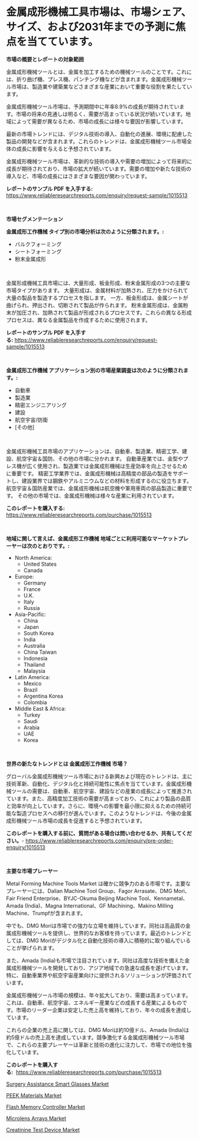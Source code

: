 <p><h1>金属成形機械工具市場は、市場シェア、サイズ、および2031年までの予測に焦点を当てています。</h1></p><p><strong>市場の概要とレポートの対象範囲</strong></p>
<p><p>金属成形機械ツールとは、金属を加工するための機械ツールのことです。これには、折り曲げ機、プレス機、パンチング機などが含まれます。金属成形機械ツール市場は、製造業や建築業などさまざまな産業において重要な役割を果たしています。</p><p>金属成形機械ツール市場は、予測期間中に年率8.9%の成長が期待されています。市場の将来の見通しは明るく、需要が高まっている状況が続いています。地域によって需要が異なるため、市場の成長には様々な要因が影響しています。</p><p>最新の市場トレンドには、デジタル技術の導入、自動化の進展、環境に配慮した製品の開発などが含まれます。これらのトレンドは、金属成形機械ツール市場全体の成長に影響を与えると予想されています。</p><p>金属成形機械ツール市場は、革新的な技術の導入や需要の増加によって将来的に成長が期待されており、市場の拡大が続いています。需要の増加や新たな技術の導入など、市場の成長にはさまざまな要因が関わっています。</p></p>
<p><strong>レポートのサンプル PDF を入手する:</strong> <a href="https://www.reliableresearchreports.com/enquiry/request-sample/1015513">https://www.reliableresearchreports.com/enquiry/request-sample/1015513</a></p>
<p>&nbsp;</p>
<p><strong>市場セグメンテーション</strong></p>
<p><strong>金属成形工作機械 タイプ別の市場分析は次のように分類されます。:</strong></p>
<p><ul><li>バルクフォーミング</li><li>シートフォーミング</li><li>粉末金属成形</li></ul></p>
<p>&nbsp;</p>
<p><p>金属形成機械工具市場には、大量形成、板金形成、粉末金属形成の3つの主要な市場タイプがあります。 大量形成は、金属材料が加熱され、圧力をかけられて大量の製品を製造するプロセスを指します。 一方、板金形成は、金属シートが曲げられ、押出され、切断されて製品が作られます。 粉末金属形成は、金属粉末が加圧され、加熱されて製品が形成されるプロセスです。これらの異なる形成プロセスは、異なる金属製品を作成するために使用されます。</p></p>
<p><strong>レポートのサンプル PDF を入手する:</strong>&nbsp;<a href="https://www.reliableresearchreports.com/enquiry/request-sample/1015513">https://www.reliableresearchreports.com/enquiry/request-sample/1015513</a></p>
<p>&nbsp;</p>
<p><strong> 金属成形工作機械 アプリケーション別の市場産業調査は次のように分類されます。:</strong></p>
<p><ul><li>自動車</li><li>製造業</li><li>精密エンジニアリング</li><li>建設</li><li>航空宇宙/防衛</li><li>[その他]</li></ul></p>
<p>&nbsp;</p>
<p><p>金属成形機械工具市場のアプリケーションは、自動車、製造業、精密工学、建設、航空宇宙＆国防、その他の市場に分かれます。 自動車産業では、金型やプレス機が広く使用され、製造業では金属成形機械は生産効率を向上させるために重要です。 精密工学業界では、金属成形機械は高精度の部品の製造をサポートし、建設業界では鋼鉄やアルミニウムなどの材料を形成するのに役立ちます。 航空宇宙＆国防産業では、金属成形機械は航空機や軍用車両の部品製造に重要です。 その他の市場では、金属成形機械は様々な産業に利用されています。</p></p>
<p><strong>このレポートを購入する:</strong>&nbsp; <a href="https://www.reliableresearchreports.com/purchase/1015513">https://www.reliableresearchreports.com/purchase/1015513</a></p>
<p>&nbsp;</p>
<p><strong>地域に関して言えば、金属成形工作機械 地域ごとに利用可能なマーケットプレーヤーは次のとおりです。:</strong></p>
<p><ul>
    <li>
        North America:
        <ul>
            <li>United States</li>
            <li>Canada</li>
        </ul>
    </li>
    <li>
        Europe:
        <ul>
            <li>Germany</li>
            <li>France</li>
            <li>U.K.</li>
            <li>Italy</li>
            <li>Russia</li>
        </ul>
    </li>
    <li>
        Asia-Pacific:
        <ul>
            <li>China</li>
            <li>Japan</li>
            <li>South Korea</li>
            <li>India</li>
            <li>Australia</li>
            <li>China Taiwan</li>
            <li>Indonesia</li>
            <li>Thailand</li>
            <li>Malaysia</li>
        </ul>
    </li>
    <li>
        Latin America:
        <ul>
            <li>Mexico</li>
            <li>Brazil</li>
            <li>Argentina Korea</li>
            <li>Colombia</li>
        </ul>
    </li>
    <li>
        Middle East & Africa:
        <ul>
            <li>Turkey</li>
            <li>Saudi</li>
            <li>Arabia</li>
            <li>UAE</li>
            <li>Korea</li>
        </ul>
    </li>
    </ul></p>
<p>&nbsp;</p>
<p><strong>世界の新たなトレンドとは 金属成形工作機械 市場？</strong></p>
<p><p>グローバル金属成形機械ツール市場における新興および現在のトレンドは、主に技術革新、自動化、デジタル化と持続可能性に焦点を当てています。金属成形機械ツールの需要は、自動車、航空宇宙、建設などの産業の成長によって推進されています。また、高精度加工技術の需要が高まっており、これにより製品の品質と効率が向上しています。さらに、環境への影響を最小限に抑えるための持続可能な製造プロセスへの移行が進んでいます。このようなトレンドは、今後の金属成形機械ツール市場の成長を促進すると予想されています。</p></p>
<p><strong>このレポートを購入する前に、質問がある場合は問い合わせるか、共有してください。</strong>- <a href="https://www.reliableresearchreports.com/enquiry/pre-order-enquiry/1015513">https://www.reliableresearchreports.com/enquiry/pre-order-enquiry/1015513</a></p>
<p>&nbsp;</p>
<p><strong>主要な市場プレーヤー</strong></p>
<p><p>Metal Forming Machine Tools Market は確かに競争力のある市場です。主要なプレーヤーには、Dalian Machine Tool Group、Fagor Arrasate、DMG Mori、Fair Friend Enterprise、BYJC-Okuma Beijing Machine Tool、Kennametal、Amada (India)、Magna International、GF Machining、Makino Milling Machine、Trumpfが含まれます。</p><p>中でも、DMG Moriは市場での強力な立場を維持しています。同社は高品質の金属成形機械ツールを提供し、世界的なお客様を持っています。最近のトレンドとしては、DMG Moriがデジタル化と自動化技術の導入に積極的に取り組んでいることが挙げられます。</p><p>また、Amada (India)も市場で注目されています。同社は高度な技術を備えた金属成形機械ツールを開発しており、アジア地域での急速な成長を遂げています。特に、自動車業界や航空宇宙産業向けに提供されるソリューションが評価されています。</p><p>金属成形機械ツール市場の規模は、年々拡大しており、需要は高まっています。これは、自動車、航空宇宙、エネルギー産業などの成長する産業によるものです。市場のリーダー企業は安定した売上高を維持しており、年々の成長を達成しています。</p><p>これらの企業の売上高に関しては、DMG Moriは約10億ドル、Amada (India)は約5億ドルの売上高を達成しています。競争激化する金属成形機械ツール市場で、これらの主要プレーヤーは革新と技術の進化に注力して、市場での地位を強化しています。</p></p>
<p><strong>このレポートを購入する:</strong>&nbsp;&nbsp;<a href="https://www.reliableresearchreports.com/purchase/1015513">https://www.reliableresearchreports.com/purchase/1015513</a></p>
<p><p><a href="https://sulfuric-clavicle-d39.notion.site/Surgery-Assistance-Smart-Glasses-Market-Provides-Detailed-Segmentation-of-this-Market-based-on-Type--0c95f1bd70f64b6eb675762e32952c2e">Surgery Assistance Smart Glasses Market</a></p><p><a href="https://view.publitas.com/reportprime-1/peek-materials-market-challenges-opportunities-and-growth-drivers-and-major-market-players-forecasted-for-period-from-2024-2031/">PEEK Materials Market</a></p><p><a href="https://view.publitas.com/reportprime-1/flash-memory-controller-market-research-report-unlocks-analysis-on-the-market-financial-status-market-size-and-market-revenue-upto-2031/">Flash Memory Controller Market</a></p><p><a href="https://github.com/Glendatilghmankmgz0rbhwpy/Market-Research-Report-List-1/blob/main/microlens-arrays-market.md">Microlens Arrays Market</a></p><p><a href="https://automatic-knee-4c7.notion.site/Creatinine-Test-Device-Market-Size-and-Examines-its-Market-Scope-with-a-Primary-Focus-on-Growth-Op-1b874ae7e5eb4b899ecee7092d15007c">Creatinine Test Device Market</a></p></p>